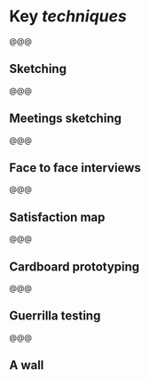 <!-- .slide: data-state="contrasted" -->

# Key *techniques*

@@@

<!-- .slide: data-background="images/sketching.jpg" -->

## Sketching

@@@

<!-- .slide: data-background="images/meetings-sketching.jpg" -->

## Meetings sketching

@@@

<!-- .slide: data-background="images/face-to-face.jpg" -->

## Face to face interviews

@@@

## Satisfaction map

@@@

<!-- .slide: data-background="images/cardboard-prototyping.png" -->

## Cardboard prototyping

@@@

<!-- .slide: data-background="images/5631898639_562b28103b_b.jpg" data-source="https://www.flickr.com/photos/johnkeane/5631898639" -->

## Guerrilla testing

@@@

<!-- .slide: data-background="images/wall.jpg" -->

## A wall